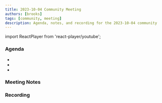 ```yaml
---
title: 2023-10-04 Community Meeting
authors: [brooks]
tags: [community, meeting]
description: Agenda, notes, and recording for the 2023-10-04 community meeting
---
```


import ReactPlayer from 'react-player/youtube';

### Agenda

- 
- 
- 

<!--truncate-->

### Meeting Notes

### Recording

<ReactPlayer url='https://www.youtube.com/watch?v=3KUZf4Rd5dg' controls />
